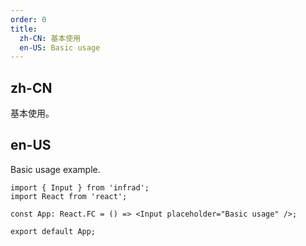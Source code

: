 ```yaml
---
order: 0
title:
  zh-CN: 基本使用
  en-US: Basic usage
---
```


## zh-CN

基本使用。

## en-US

Basic usage example.

```tsx
import { Input } from 'infrad';
import React from 'react';

const App: React.FC = () => <Input placeholder="Basic usage" />;

export default App;
```

